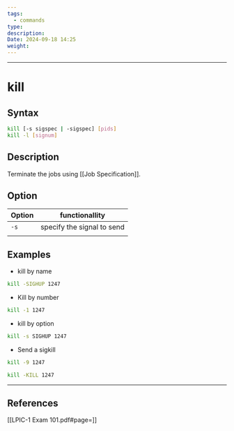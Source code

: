 ```yaml
---
tags:
  - commands
type: 
description: 
Date: 2024-09-18 14:25
weight:
---
```


___
# kill

## Syntax
```bash
kill [-s sigspec | -sigspec] [pids] 
kill -l [signum]
```

## Description
Terminate the jobs using [[Job Specification]].
## Option

| Option | functionallity             |
| ------ | -------------------------- |
| `-s`   | specify the signal to send |
|        |                            |


## Examples
- kill by name
```bash
kill -SIGHUP 1247
```
- Kill by number
```bash
kill -1 1247
```
- kill by option
```bash
kill -s SIGHUP 1247
```
- Send a sigkill
```bash
kill -9 1247
```
```bash
kill -KILL 1247
```

___
## References
[[LPIC-1 Exam 101.pdf#page=]]